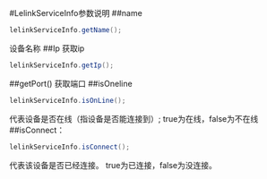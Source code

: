 #LelinkServiceInfo参数说明
##name
```java
lelinkServiceInfo.getName();
```
设备名称
##Ip
获取ip
```java
lelinkServiceInfo.getIp();
```

##getPort()
获取端口
##isOneline
```java
lelinkServiceInfo.isOnLine();
```
代表设备是否在线（指设备是否能连接到）;
true为在线，false为不在线
##isConnect：
```java
lelinkServiceInfo.isConnect();
```
代表该设备是否已经连接。
true为已连接，false为没连接。

